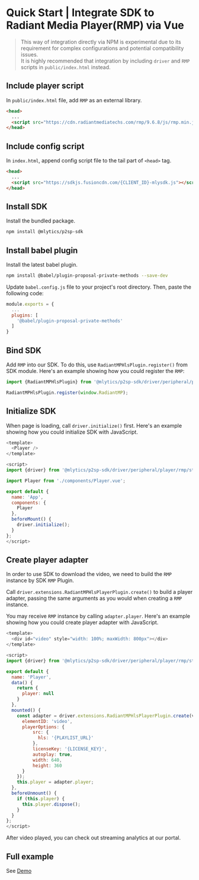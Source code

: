# Quick Start | Integrate SDK to Radiant Media Player(RMP) via Vue

> This way of integration directly via NPM is experimental due to its requirement for complex configurations and potential compatibility issues.  
> It is highly recommended that integration by including `driver` and `RMP` scripts in `public/index.html` instead.

## Include player script

In `public/index.html` file, add `RMP` as an external library.

```html
<head>
  ...
  <script src="https://cdn.radiantmediatechs.com/rmp/9.6.8/js/rmp.min.js"></script>
</head>
```

## Include config script

In `index.html`, append config script file to the tail part of `<head>` tag.

```html
<head>
  ...
  <script src="https://sdkjs.fusioncdn.com/{CLIENT_ID}-mlysdk.js"></script>
</head>
```

## Install SDK

Install the bundled package.

```bash
npm install @mlytics/p2sp-sdk
```

## Install babel plugin

Install the latest babel plugin.

```bash
npm install @babel/plugin-proposal-private-methods --save-dev
```

Update `babel.config.js` file to your project's root directory. Then, paste the following code:

```javascript
module.exports = {
  ...
  plugins: [
    '@babel/plugin-proposal-private-methods'
  ]
}
```

## Bind SDK

Add `RMP` into our SDK. To do this, use `RadiantMPHlsPlugin.register()` from SDK module. Here's an example showing how you could register the `RMP`:

```javascript
import {RadiantMPHlsPlugin} from '@mlytics/p2sp-sdk/driver/peripheral/player/rmp/streaming/hls/bundle';

RadiantMPHlsPlugin.register(window.RadiantMP);
```

## Initialize SDK

When page is loading, call `driver.initialize()` first. Here's an example showing how you could initialize SDK with JavaScript.

```javascript
<template>
  <Player />
</template>

<script>
import {driver} from '@mlytics/p2sp-sdk/driver/peripheral/player/rmp/streaming/hls/bundle';

import Player from './components/Player.vue';

export default {
  name: 'App',
  components: {
    Player
  },
  beforeMount() {
    driver.initialize();
  }
};
</script>
```

## Create player adapter

In order to use SDK to download the video, we need to build the `RMP` instance by SDK `RMP` Plugin.

Call `driver.extensions.RadiantMPHlsPlayerPlugin.create()` to build a player adapter, passing the same arguments as you would when creating a `RMP` instance.

You may receive `RMP` instance by calling `adapter.player`. Here's an example showing how you could create player adapter with JavaScript.

```javascript
<template>
  <div id="video" style="width: 100%; maxWidth: 800px"></div>
</template>

<script>
import {driver} from '@mlytics/p2sp-sdk/driver/peripheral/player/rmp/streaming/hls/bundle';

export default {
  name: 'Player',
  data() {
    return {
      player: null
    }
  },
  mounted() {
    const adapter = driver.extensions.RadiantMPHlsPlayerPlugin.create(video, {
      elementID: 'video',
      playerOptions: {
          src: {
            hls: '{PLAYLIST_URL}'
          },
          licenseKey: '{LICENSE_KEY}',
          autoplay: true,
          width: 640,
          height: 360
      }
    });
    this.player = adapter.player;
  },
  beforeUnmount() {
    if (this.player) {
      this.player.dispose();
    }
  }
};
</script>
```

After video played, you can check out streaming analytics at our portal.

## Full example

See [Demo](https://github.com/mlytics/mly-stream-sdk-guide/tree/main/Web%20SDK/Player%20Integrations/RMP/Vue/npm)
